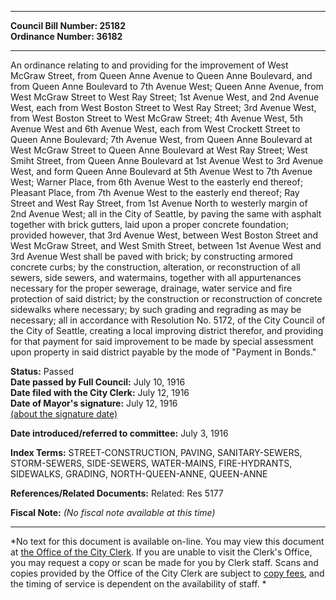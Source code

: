 * * * * *  
  
**Council Bill Number: [](#h0)[](#h2)25182**   
**Ordinance Number: 36182**  
  
* * * * *  
  
An ordinance relating to and providing for the improvement of West McGraw Street, from Queen Anne Avenue to Queen Anne Boulevard, and from Queen Anne Boulevard to 7th Avenue West; Queen Anne Avenue, from West McGraw Street to West Ray Street; 1st Avenue West, and 2nd Avenue West, each from West Boston Street to West Ray Street; 3rd Avenue West, from West Boston Street to West McGraw Street; 4th Avenue West, 5th Avenue West and 6th Avenue West, each from West Crockett Street to Queen Anne Boulevard; 7th Avenue West, from Queen Anne Boulevard at West McGraw Street to Queen Anne Boulevard at West Ray Street; West Smiht Street, from Queen Anne Boulevard at 1st Avenue West to 3rd Avenue West, and form Queen Anne Boulevard at 5th Avenue West to 7th Avenue West; Warner Place, from 6th Avenue West to the easterly end thereof; Pleasant Place, from 7th Avenue West to the easterly end thereof; Ray Street and West Ray Street, from 1st Avenue North to westerly margin of 2nd Avenue West; all in the City of Seattle, by paving the same with asphalt together with brick gutters, laid upon a proper concrete foundation; provided however, that 3rd Avenue West, between West Boston Street and West McGraw Street, and West Smith Street, between 1st Avenue West and 3rd Avenue West shall be paved with brick; by constructing armored concrete curbs; by the construction, alteration, or reconstruction of all sewers, side sewers, and watermains, together with all appurtenances necessary for the proper sewerage, drainage, water service and fire protection of said district; by the construction or reconstruction of concrete sidewalks where necessary; by such grading and regrading as may be necessary; all in accordance with Resolution No. 5172, of the City Council of the City of Seattle, creating a local improving district therefor, and providing for that payment for said improvement to be made by special assessment upon property in said district payable by the mode of "Payment in Bonds."  
  
**Status:** Passed   
**Date passed by Full Council:** July 10, 1916   
**Date filed with the City Clerk:** July 12, 1916   
**Date of Mayor's signature:** July 12, 1916   
[(about the signature date)](/~public/approvaldate.htm)   
  
  
**Date introduced/referred to committee:** July 3, 1916   
  
**Index Terms:** STREET-CONSTRUCTION, PAVING, SANITARY-SEWERS, STORM-SEWERS, SIDE-SEWERS, WATER-MAINS, FIRE-HYDRANTS, SIDEWALKS, GRADING, NORTH-QUEEN-ANNE, QUEEN-ANNE  
  
**References/Related Documents:** Related: Res 5177  
  
**Fiscal Note:** *(No fiscal note available at this time)*  
  
* * * * *  
  
*No text for this document is available on-line. You may view this document at [the Office of the City Clerk](http://www.seattle.gov/leg/clerk/contactUs.htm). If you are unable to visit the Clerk's Office, you may request a copy or scan be made for you by Clerk staff. Scans and copies provided by the Office of the City Clerk are subject to [copy fees](http://clerk.seattle.gov/~public/clerkfees.htm), and the timing of service is dependent on the availability of staff. *  
  
  
